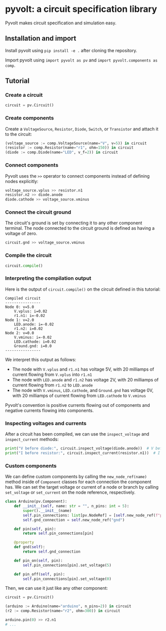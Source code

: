 # pyvolt: a circuit specification library

Pyvolt makes circuit specification and simulation easy.

## Installation and import

Install pyvolt using `pip install -e .` after cloning the repository.

Import pyvolt using `import pyvolt as pv` and `import pyvolt.components as comp`.

## Tutorial

### Create a circuit

```python
circuit = pv.Circuit()
```

### Create components

Create a `VoltageSource`, `Resistor`, `Diode`, `Switch`, or `Transistor` and attach it to the circuit:

```python
(voltage_source := comp.VoltageSource(name="V", v=5)) in circuit
(resistor := comp.Resistor(name="r1", ohm=150)) in circuit
(diode := comp.Diode(name="LED", v_f=2)) in circuit
```

### Connect components

Pyvolt uses the `>>` operator to connect components instead of defining nodes explicitly:

```python
voltage_source.vplus >> resistor.n1
resistor.n2 >> diode.anode
diode.cathode >> voltage_source.vminus
```

### Connect the circuit ground

The circuit's ground is set by connecting it to any other component terminal. The node connected to the circuit ground is defined as having a voltage of zero.

```python
circuit.gnd >> voltage_source.vminus
```

### Compile the circuit

```python
circuit.compile()
```

### Interpreting the compilation output

Here is the output of `circuit.compile()` on the circuit defined in this tutorial:

```
Compiled circuit
----------------
Node 0: v=5.0
    V.vplus: i=0.02
    r1.n1: i=-0.02
Node 1: v=2.0
    LED.anode: i=-0.02
    r1.n2: i=0.02
Node 2: v=0.0
    V.vminus: i=-0.02
    LED.cathode: i=0.02
    Ground.gnd: i=0.0
----------------
```

We interpret this output as follows:

* The node with `V.vplus` and `r1.n1` has voltage 5V, with 20 milliamps of current flowing from `V.vplus` into `r1.n1`
* The node with `LED.anode` and `r1.n2` has voltage 2V, with 20 milliamps of current flowing from `r1.n2` to `LED.anode`
* The node with `V.vminus`, `LED.cathode`, and `Ground.gnd` has voltage 0V, with 20 milliamps of current flowing from `LED.cathode` to `V.vminus`

Pyvolt's convention is positive currents flowing out of components and negative currents flowing into components.

### Inspecting voltages and currents

After a circuit has been compiled, we can use the `inspect_voltage` and `inspect_current` methods:

```python
print("V before diode:", circuit.inspect_voltage(diode.anode))  # V before diode: 2.0
print("I before resistor:", circuit.inspect_current(resistor.n1))  # I before resistor: -0.02
```

### Custom components

We can define custom components by calling the `new_node_ref(name)` method inside of `Component` classes for each connection the component has. We can set the target voltage or current of a node or branch by calling `set_voltage` or `set_current` on the node reference, respectively.

```python
class Arduino(pv.Component):
    def __init__(self, name: str = "", n_pins: int = 5):
        super().__init__(name)
        self.pin_connections: list[pv.NodeRef] = [self.new_node_ref(f"pin{i}") for i in range(n_pins)]
        self.gnd_connection = self.new_node_ref("gnd")

    def pin(self, pin):
        return self.pin_connections[pin]

    @property
    def gnd(self):
        return self.gnd_connection

    def pin_on(self, pin):
        self.pin_connections[pin].set_voltage(5)

    def pin_off(self, pin):
        self.pin_connections[pin].set_voltage(0)
```

Then, we can use it just like any other component:

```python
circuit = pv.Circuit()

(arduino := Arduino(name="arduino", n_pins=2)) in circuit
(r2 := comp.Resistor(name="r2", ohm=300)) in circuit

arduino.pin(0) >> r2.n1
# ...
```
